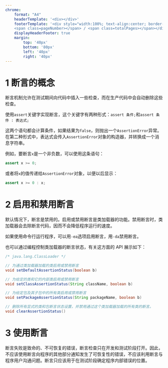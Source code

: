 ```yaml
---
chrome:
    format: "A4"
    headerTemplate: '<div></div>'
    footerTemplate: '<div style="width:100%; text-align:center; border-top: 1pt solid #eeeeee; margin: 10px 10px 20px; font-size: 8pt;">
    <span class=pageNumber></span> / <span class=totalPages></span></div>'
    displayHeaderFooter: true
    margin:
        top: '40px'
        bottom: '80px'
        left: '40px'
        right: '40px'
---
```


# 1 断言的概念

断言机制允许在测试期间向代码中插入一些检查，而在生产代码中会自动删除这些检查。

使用`assert`关键字实现断言，这个关键字有两种形式：`assert 条件;`和`assert 条件 : 表达式;`

这两个语句都会计算条件，如果结果为`false`，则抛出一个`AssertionError`异常。在第二种形式中，表达式会传入`AssertionError`对象的构造器，并转换成一个消息字符串。

例如，要断言`x`是一个非负数，可以使用这条语句：

```java
assert x >= 0;
```

或者将`x`的值传递给`AssertionError`对象，以便以后显示：

```java
assert x >= 0 : x;
```

# 2 启用和禁用断言

默认情况下，断言是禁用的。启用或禁用断言是类加载器的功能。禁用断言时，类加载器会去除断言代码，因而不会降低程序运行的速度。

如果使用命令行运行程序，可以用`-ea`选项启用断言，用`-da`禁用断言。

也可以通过编程控制类加载器的断言状态，有关这方面的 API 展示如下：

```java
/* java.lang.ClassLoader */

// 为通过类加载器加载的类启用或禁用断言
void setDefaultAssertionStatus(boolean b)

// 为给定的类和它的内部类启用或禁用断言
void setClassAssertionStatus(String className, boolean b)

// 为给定包及其子包中的所有类启用或禁用断言
void setPackageAssertionStatus(String packageName, boolean b)

// 删除所有显式的类和包断言状态设置，并禁用通过这个类加载器加载的所有类的断言。
void clearAssertionStatus()
```

# 3 使用断言

断言失败是致命的、不可恢复的错误，断言检查只在开发和测试阶段打开。因此，不应该使用断言向程序的其他部分通知发生了可恢复性的错误，不应该利用断言与程序用户沟通问题。断言只应该用于在测试阶段确定程序内部错误的位置。

